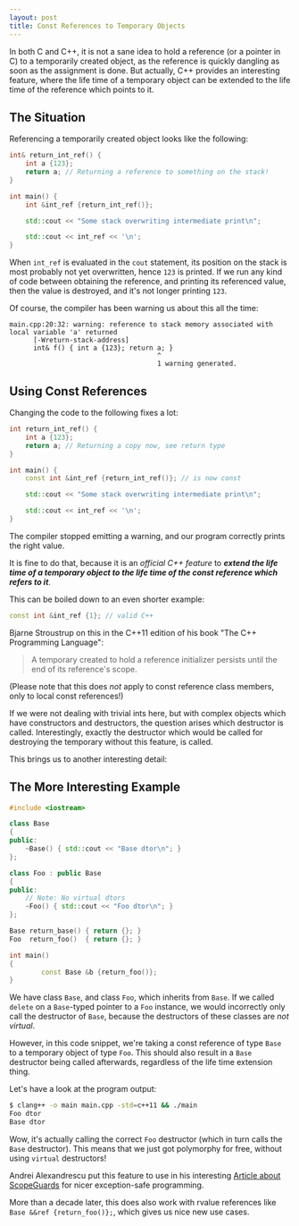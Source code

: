 ```yaml
---
layout: post
title: Const References to Temporary Objects
---
```


In both C and C++, it is not a sane idea to hold a reference (or a pointer in C) to a temporarily created object, as the reference is quickly dangling as soon as the assignment is done.
But actually, C++ provides an interesting feature, where the life time of a temporary object can be extended to the life time of the reference which points to it.

<!--more-->

## The Situation

Referencing a temporarily created object looks like the following:

``` cpp
int& return_int_ref() {
    int a {123};
    return a; // Returning a reference to something on the stack!
}

int main() {
    int &int_ref {return_int_ref()};

    std::cout << "Some stack overwriting intermediate print\n";

    std::cout << int_ref << '\n';
}
```

When `int_ref` is evaluated in the `cout` statement, its position on the stack is most probably not yet overwritten, hence `123` is printed.
If we run any kind of code between obtaining the reference, and printing its referenced value, then the value is destroyed, and it's not longer printing `123`.

Of course, the compiler has been warning us about this all the time:

```
main.cpp:20:32: warning: reference to stack memory associated with local variable 'a' returned
      [-Wreturn-stack-address]
      int& f() { int a {123}; return a; }
                                     ^
                                     1 warning generated.
```

## Using Const References

Changing the code to the following fixes a lot:

``` cpp
int return_int_ref() {
    int a {123};
    return a; // Returning a copy now, see return type
}

int main() {
    const int &int_ref {return_int_ref()}; // is now const

    std::cout << "Some stack overwriting intermediate print\n";

    std::cout << int_ref << '\n';
}
```

The compiler stopped emitting a warning, and our program correctly prints the right value.

It is fine to do that, because it is an *official C++ feature* to ***extend the life time of a temporary object to the life time of the const reference which refers to it***.

This can be boiled down to an even shorter example:
``` cpp
const int &int_ref {1}; // valid C++
```

Bjarne Stroustrup on this in the C++11 edition of his book "The C++ Programming Language":

> A temporary created to hold a reference initializer persists until the end of its reference's scope.

(Please note that this does *not* apply to const reference class members, only to local const references!)

If we were not dealing with trivial ints here, but with complex objects which have constructors and destructors, the question arises which destructor is called.
Interestingly, exactly the destructor which would be called for destroying the temporary without this feature, is called.

This brings us to another interesting detail:

## The More Interesting Example

``` cpp
#include <iostream>

class Base
{
public:
    ~Base() { std::cout << "Base dtor\n"; }
};

class Foo : public Base
{
public:
    // Note: No virtual dtors
    ~Foo() { std::cout << "Foo dtor\n"; }
};

Base return_base() { return {}; }
Foo  return_foo()  { return {}; }

int main()
{
        const Base &b {return_foo()};
}
```

We have class `Base`, and class `Foo`, which inherits from `Base`.
If we called `delete` on a `Base`-typed pointer to a `Foo` instance, we would incorrectly only call the destructor of `Base`, because the destructors of these classes are *not virtual*.

However, in this code snippet, we're taking a const reference of type `Base` to a temporary object of type `Foo`.
This should also result in a `Base` destructor being called afterwards, regardless of the life time extension thing.

Let's have a look at the program output:

``` bash
$ clang++ -o main main.cpp -std=c++11 && ./main
Foo dtor
Base dtor
```

Wow, it's actually calling the correct `Foo` destructor (which in turn calls the `Base` destructor).
This means that we just got polymorphy for free, without using `virtual` destructors!

Andrei Alexandrescu put this feature to use in his interesting [Article about ScopeGuards](http://www.drdobbs.com/cpp/generic-change-the-way-you-write-excepti/184403758) for nicer exception-safe programming.

More than a decade later, this does also work with rvalue references like `Base &&ref {return_foo()};`, which gives us nice new use cases.
